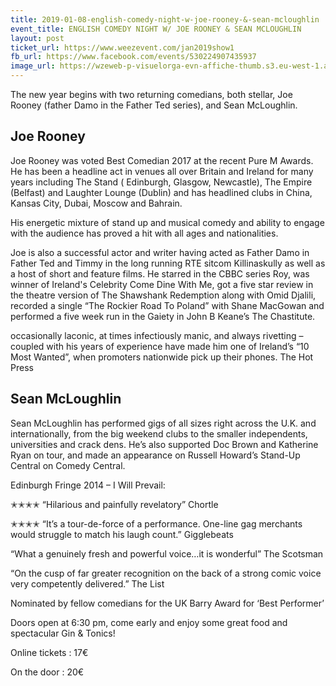 ```yaml
---
title: 2019-01-08-english-comedy-night-w-joe-rooney-&-sean-mcloughlin
event_title: ENGLISH COMEDY NIGHT W/ JOE ROONEY & SEAN MCLOUGHLIN
layout: post
ticket_url: https://www.weezevent.com/jan2019show1
fb_url: https://www.facebook.com/events/530224907435937
image_url: https://wzeweb-p-visuelorga-evn-affiche-thumb.s3.eu-west-1.amazonaws.com/affiche_373200.thumb53700.1536061951.jpg
---
```

The new year begins with two returning comedians, both stellar, Joe Rooney (father Damo in the Father Ted series), and Sean McLoughlin.

## Joe Rooney
Joe Rooney was voted Best Comedian 2017 at the recent Pure M Awards. He has been a headline act in venues all over Britain and Ireland for many years including The Stand ( Edinburgh, Glasgow, Newcastle), The Empire (Belfast) and Laughter Lounge (Dublin) and has headlined clubs in China, Kansas City, Dubai, Moscow and Bahrain.

His energetic mixture of stand up and musical comedy and ability to engage with the audience has proved a hit with all ages and nationalities.

Joe is also a successful actor and writer having acted as Father Damo in Father Ted and Timmy in the long running RTE sitcom Killinaskully as well as a host of short and feature films. He starred in the CBBC series Roy, was winner of Ireland's Celebrity Come Dine With Me, got a five star review in the theatre version of The Shawshank Redemption along with Omid Djalili, recorded a single “The Rockier Road To Poland” with Shane MacGowan and performed a five week run in the Gaiety in John B Keane’s The Chastitute.

occasionally laconic, at times infectiously manic, and always rivetting – coupled with his years of experience have made him one of Ireland’s “10 Most Wanted”, when promoters nationwide pick up their phones. The Hot Press

## Sean McLoughlin
Sean McLoughlin has performed gigs of all sizes right across the U.K. and internationally, from the big weekend clubs to the smaller independents, universities and crack dens. He’s also supported Doc Brown and Katherine Ryan on tour, and made an appearance on Russell Howard’s Stand-Up Central on Comedy Central.

Edinburgh Fringe 2014 – I Will Prevail:

✭✭✭✭ “Hilarious and painfully revelatory” Chortle

✭✭✭✭ “It’s a tour-de-force of a performance. One-line gag merchants would struggle to match his laugh count.” Gigglebeats

“What a genuinely fresh and powerful voice…it is wonderful” The Scotsman

“On the cusp of far greater recognition on the back of a strong comic voice very competently delivered.” The List

Nominated by fellow comedians for the UK Barry Award for ‘Best Performer’

Doors open at 6:30 pm, come early and enjoy some great food and spectacular Gin & Tonics!

Online tickets : 17€

On the door : 20€